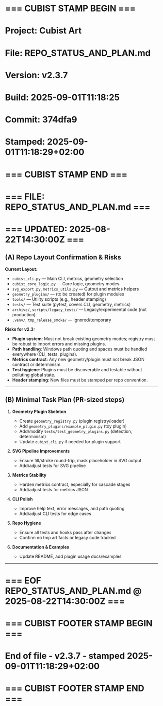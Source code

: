 # === CUBIST STAMP BEGIN ===
# Project: Cubist Art
# File: REPO_STATUS_AND_PLAN.md
# Version: v2.3.7
# Build: 2025-09-01T11:18:25
# Commit: 374dfa9
# Stamped: 2025-09-01T11:18:29+02:00
# === CUBIST STAMP END ===
# === FILE: REPO_STATUS_AND_PLAN.md ===
# === UPDATED: 2025-08-22T14:30:00Z ===

## (A) Repo Layout Confirmation & Risks

**Current Layout:**
- `cubist_cli.py` — Main CLI, metrics, geometry selection
- `cubist_core_logic.py` — Core logic, geometry modes
- `svg_export.py`, `metrics_utils.py` — Output and metrics helpers
- `geometry_plugins/` — (to be created) for plugin modules
- `tools/` — Utility scripts (e.g., header stamping)
- `tests/` — Test suite (pytest, covers CLI, geometry, metrics)
- `archive/`, `scripts/legacy_tests/` — Legacy/experimental code (not production)
- `.venv/`, `tmp_release_smoke/` — Ignored/temporary

**Risks for v2.3:**
- **Plugin system**: Must not break existing geometry modes; registry must be robust to import errors and missing plugins.
- **Path handling**: Windows path quoting and spaces must be handled everywhere (CLI, tests, plugins).
- **Metrics contract**: Any new geometry/plugin must not break JSON contract or determinism.
- **Test hygiene**: Plugins must be discoverable and testable without polluting global state.
- **Header stamping**: New files must be stamped per repo convention.

---

## (B) Minimal Task Plan (PR-sized steps)

1. **Geometry Plugin Skeleton**
   - Create `geometry_registry.py` (plugin registry/loader)
   - Add `geometry_plugins/example_plugin.py` (toy plugin)
   - Add/modify `tests/test_geometry_plugins.py` (detection, determinism)
   - Update `cubist_cli.py` if needed for plugin support

2. **SVG Pipeline Improvements**
   - Ensure fill/stroke round-trip, mask placeholder in SVG output
   - Add/adjust tests for SVG pipeline

3. **Metrics Stability**
   - Harden metrics contract, especially for cascade stages
   - Add/adjust tests for metrics JSON

4. **CLI Polish**
   - Improve help text, error messages, and path quoting
   - Add/adjust CLI tests for edge cases

5. **Repo Hygiene**
   - Ensure all tests and hooks pass after changes
   - Confirm no tmp artifacts or legacy code tracked

6. **Documentation & Examples**
   - Update README, add plugin usage docs/examples

---

# === EOF REPO_STATUS_AND_PLAN.md @ 2025-08-22T14:30:00Z ===

# === CUBIST FOOTER STAMP BEGIN ===
# End of file - v2.3.7 - stamped 2025-09-01T11:18:29+02:00
# === CUBIST FOOTER STAMP END ===
